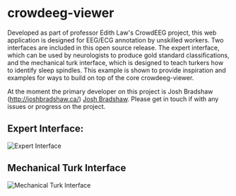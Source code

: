 # crowdeeg-viewer

Developed as part of professor Edith Law's CrowdEEG project, this web application is designed for EEG/ECG annotation by unskilled workers. Two interfaces are included in this open source release. The expert interface, which can be used by neurologists to produce gold standard classifications, and the mechanical turk interface, which is designed to teach turkers how to identify sleep spindles. This example is shown to provide inspiration and examples for ways to build on top of the core crowdeeg-viewer.

At the moment the primary developer on this project is Josh Bradshaw (http://joshbradshaw.ca/) [Josh Bradshaw](https://github.com/JoshBradshaw). Please get in touch if with any issues or progress on the project.

## Expert Interface: 

![Expert Interface](http://i.imgur.com/Gkdjpj3.png)

## Mechanical Turk Interface

![Mechanical Turk Interface](http://i.imgur.com/BKKaq1g.png)
